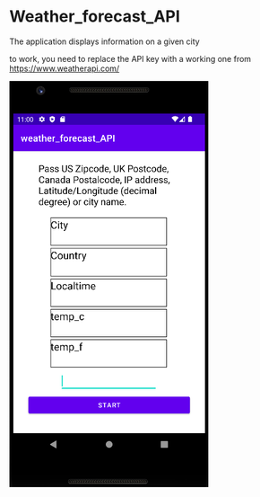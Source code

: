 # Weather_forecast_API

The application displays information on a given city

to work, you need to replace the API key with a working one
from https://www.weatherapi.com/



![Screenshot_4.png](Screenshot_4.png)
